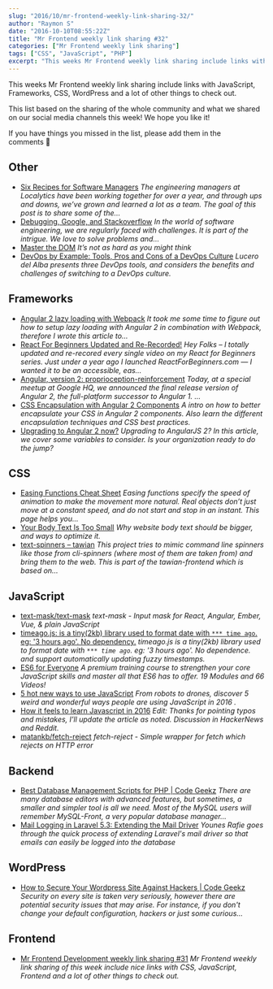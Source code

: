 ```yaml
---
slug: "2016/10/mr-frontend-weekly-link-sharing-32/"
author: "Raymon S"
date: "2016-10-10T08:55:22Z"
title: "Mr Frontend weekly link sharing #32"
categories: ["Mr Frontend weekly link sharing"]
tags: ["CSS", "JavaScript", "PHP"]
excerpt: "This weeks Mr Frontend weekly link sharing include links with JavaScript, Frameworks, CSS, WordPres..."
---
```


This weeks Mr Frontend weekly link sharing include links with JavaScript, Frameworks, CSS, WordPress and a lot of other things to check out.

This list based on the sharing of the whole community and what we shared on our social media channels this week! We hope you like it!

If you have things you missed in the list, please add them in the comments 🙂

## Other

* [Six Recipes for Software Managers](http://buff.ly/2dUVTBV "Six Recipes for Software Managers") _The engineering managers at Localytics have been working together for over a year, and through ups and downs, we’ve grown and learned a lot as a team. The goal of this post is to share some of the…_
* [Debugging, Google, and Stackoverflow](http://buff.ly/2dfuNHj "Debugging, Google, and Stackoverflow") _In the world of software engineering, we are regularly faced with challenges. It is part of the intrigue. We love to solve problems and…_
* [Master the DOM](http://buff.ly/2dwM40k "Master the DOM") _It’s not as hard as you might think_
* [DevOps by Example: Tools, Pros and Cons of a DevOps Culture](http://buff.ly/2dvPssF "DevOps by Example: Tools, Pros and Cons of a DevOps Culture") _Lucero del Alba presents three DevOps tools, and considers the benefits and challenges of switching to a DevOps culture._

## Frameworks

* [Angular 2 lazy loading with Webpack](http://buff.ly/2duaY1L "Angular 2 lazy loading with Webpack") _It took me some time to figure out how to setup lazy loading with Angular 2 in combination with Webpack, therefore I wrote this article to…_
* [React For Beginners Updated and Re-Recorded!](http://buff.ly/2cSgrsD "React For Beginners Updated and Re-Recorded!") _Hey Folks – I totally updated and re-recored every single video on my React for Beginners series. Just under a year ago I launched ReactForBeginners.com — I wanted it to be an accessible, eas…_
* [Angular, version 2: proprioception-reinforcement](http://buff.ly/2d2iopR "Angular, version 2: proprioception-reinforcement") _Today, at a special meetup at Google HQ, we announced the final release version of Angular 2, the full-platform successor to Angular 1\. ..._
* [CSS Encapsulation with Angular 2 Components](http://buff.ly/2dp9O4n "CSS Encapsulation with Angular 2 Components") _A intro on how to better encapsulate your CSS in Angular 2 components. Also learn the different encapsulation techniques and CSS best practices._
* [Upgrading to Angular 2 now?](http://buff.ly/2duxDZa "Upgrading to Angular 2 now?") _Upgrading to AngularJS 2? In this article, we cover some variables to consider. Is your organization ready to do the jump?_

## CSS

* [Easing Functions Cheat Sheet](http://buff.ly/2dDHJHD "Easing Functions Cheat Sheet") _Easing functions specify the speed of animation to make the movement more natural. Real objects don’t just move at a constant speed, and do not start and stop in an instant. This page helps you…_
* [Your Body Text Is Too Small](http://buff.ly/2dcIEAy "Your Body Text Is Too Small") _Why website body text should be bigger, and ways to optimize it._
* [text-spinners – tawian](http://buff.ly/2dE4ZCG "text-spinners – tawian") _This project tries to mimic command line spinners like those from cli-spinners (where most of them are taken from) and bring them to the web. This is part of the tawian-frontend which is based on…_

## JavaScript

* [text-mask/text-mask](http://buff.ly/2dQxl0m "text-mask/text-mask") _text-mask - Input mask for React, Angular, Ember, Vue, & plain JavaScript_
* [timeago.js: is a tiny(2kb) library used to format date with `*** time ago`. eg: '3 hours ago'. No dependency.](http://buff.ly/2dJ1CP6 "timeago.js: is a tiny(2kb) library used to format date with `*** time ago`. eg: '3 hours ago'. No dependency.") _timeago.js is a tiny(2kb) library used to format date with `*** time ago`. eg: '3 hours ago'. No dependence. and support automatically updating fuzzy timestamps._
* [ES6 for Everyone](http://buff.ly/2d2jbao "ES6 for Everyone") _A premium training course to strengthen your core JavaScript skills and master all that ES6 has to offer. 19 Modules and 66 Videos!_
* [5 hot new ways to use JavaScript](http://buff.ly/2d2jRMR "5 hot new ways to use JavaScript") _From robots to drones, discover 5 weird and wonderful ways people are using JavaScript in 2016 ._
* [How it feels to learn Javascript in 2016](http://buff.ly/2dpk6Bb "How it feels to learn Javascript in 2016") _Edit: Thanks for pointing typos and mistakes, I’ll update the article as noted. Discussion in HackerNews and Reddit._
* [matankb/fetch-reject](http://buff.ly/2dRojwO "matankb/fetch-reject") _fetch-reject - Simple wrapper for fetch which rejects on HTTP error_

## Backend

* [Best Database Management Scripts for PHP | Code Geekz](http://buff.ly/2dmg1ky "Best Database Management Scripts for PHP | Code Geekz") _There are many database editors with advanced features, but sometimes, a smaller and simpler tool is all we need. Most of the MySQL users will remember MySQL-Front, a very popular database manager…_
* [Mail Logging in Laravel 5.3: Extending the Mail Driver](http://buff.ly/2dNAD4X "Mail Logging in Laravel 5.3: Extending the Mail Driver") _Younes Rafie goes through the quick process of extending Laravel's mail driver so that emails can easily be logged into the database_

## WordPress

* [How to Secure Your Wordpress Site Against Hackers | Code Geekz](http://buff.ly/2cPRfGh "How to Secure Your Wordpress Site Against Hackers | Code Geekz") _Security on every site is taken very seriously, however there are potential security issues that may arise. For instance, if you don't change your default configuration, hackers or just some curious…_

## Frontend

* [Mr Frontend Development weekly link sharing #31](https://mrfrontend.org/2016/10/mr-frontend-development-weekly-link-sharing-31/ "Mr Frontend Development weekly link sharing #31") _Mr Frontend weekly link sharing of this week include nice links with CSS, JavaScript, Frontend and a lot of other things to check out._